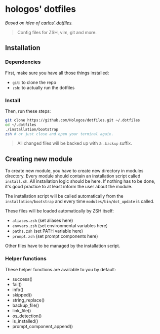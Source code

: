 # hologos' dotfiles

*Based on idea of [carlos' dotfiles](https://github.com/caarlos0/dotfiles).*

> Config files for ZSH, vim, git and more.

## Installation

### Dependencies

First, make sure you have all those things installed:

- `git`: to clone the repo
- `zsh`: to actually run the dotfiles

### Install

Then, run these steps:

```bash
git clone https://github.com/Hologos/dotfiles.git ~/.dotfiles
cd ~/.dotfiles
./installation/bootstrap
zsh # or just close and open your terminal again.
```

> All changed files will be backed up with a `.backup` suffix.

## Creating new module

To create new module, you have to create new directory in modules directory. Every module should contain an installation script called `install.sh`. All installation logic should be here. If nothing has to be done, it's good practice to at least inform the user about the module.

The installation script will be called automatically from the `installation/bootstrap` and every time `modules/bin/dot_update` is called.

These files will be loaded automatically by ZSH itself:

- `aliases.zsh` (set aliases here)
- `envvars.zsh` (set environmental variables here)
- `paths.zsh` (set PATH variable here)
- `prompt.zsh` (set prompt components here)

Other files have to be managed by the installation script.

### Helper functions

These helper functions are available to you by default:

- success()
- fail()
- info()
- skipped()
- string_replace()
- backup_file()
- link_file()
- os_detection()
- is_installed()
- prompt_component_append()

